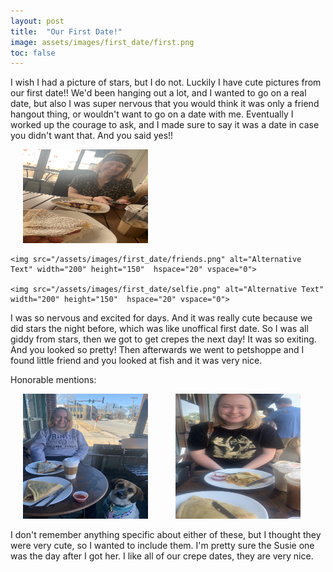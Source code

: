 ```yaml
---
layout: post
title:  "Our First Date!"
image: assets/images/first_date/first.png
toc: false
---
```

I wish I had a picture of stars, but I do not. Luckily I have cute pictures from our first date!! We'd been hanging out a lot, and I wanted to go on a real date, but also I was super nervous that you would think it was only a friend hangout thing, or wouldn't want to go on a date with me. Eventually I worked up the courage to ask, and I made sure to say it was a date in case you didn't want that. And you said yes!!

<div class="row">
    <img src="/assets/images/first_date/first.png" alt="Alternative Text" width="200" height="150"  hspace="20" vspace="0">

    <img src="/assets/images/first_date/friends.png" alt="Alternative Text" width="200" height="150"  hspace="20" vspace="0">

    <img src="/assets/images/first_date/selfie.png" alt="Alternative Text" width="200" height="150"  hspace="20" vspace="0">
</div>

 I was so nervous and excited for days. And it was really cute because we did stars the night before, which was like unoffical first date. So I was all giddy from stars, then we got to get crepes the next day! It was so exiting. And you looked so pretty! Then afterwards we went to petshoppe and I found little friend and you looked at fish and it was very nice.
<br>

Honorable mentions: 
<div class="row">
 <img src="/assets/images/first_date/susie.png" alt="Alternative Text" width="200" height="200"  hspace="20" vspace="0">

 <img src="/assets/images/first_date/cutie.png" alt="Alternative Text" width="200" height="200"  hspace="20" vspace="0">
</div>

I don't remember anything specific about either of these, but I thought they were very cute, so I wanted to include them. I'm pretty sure the Susie one was the day after I got her. I like all of our crepe dates, they are very nice. 


